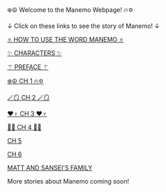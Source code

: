 ❄️☮️ Welcome to the Manemo Webpage! 🔥✡️

↓ Click on these links to see the story of Manemo! ↓

[♅ HOW TO USE THE WORD MANEMO ♅](README.md)

[✨ CHARACTERS ✨](character.md)

[⚚ PREFACE ⚚](preface.md)

[❄️☮️ CH 1 🔥✡️](chapter1.md)

[🪄🪞 CH 2 🪄🪞](chapter2.md)

[❤︎♆ CH 3 ❤♆](chapter3.md)

[📍💖 CH 4 📍💖](chapter4.md)

[ CH 5 ](chapter5.md)

[ CH 6 ](chapter6.md)

[ MATT AND SANSEI'S FAMILY ](mattkids.md)

More stories about Manemo coming soon!
